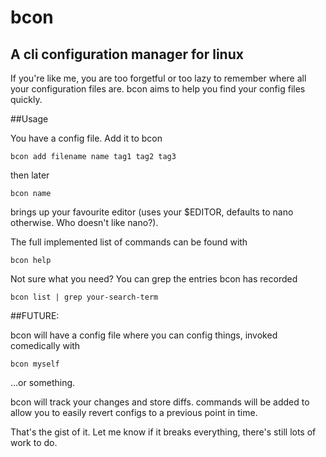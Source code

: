 # bcon
## A cli configuration manager for linux

If you're like me, you are too forgetful or too lazy to remember where all your configuration files are. bcon aims to help you find your config files quickly.

##Usage

You have a config file. Add it to bcon

```
bcon add filename name tag1 tag2 tag3
```

then later

```
bcon name 
```

brings up your favourite editor (uses your $EDITOR, defaults to nano otherwise. Who doesn't like nano?). 

The full implemented list of commands can be found with 

```
bcon help
```

Not sure what you need? You can grep the entries bcon has recorded

```
bcon list | grep your-search-term
```

##FUTURE:

bcon will have a config file where you can config things, invoked comedically with 

```
bcon myself
```

...or something.

bcon will track your changes and store diffs. commands will be added to allow you to easily revert configs to a previous point in time.


That's the gist of it. Let me know if it breaks everything, there's still lots of work to do.




